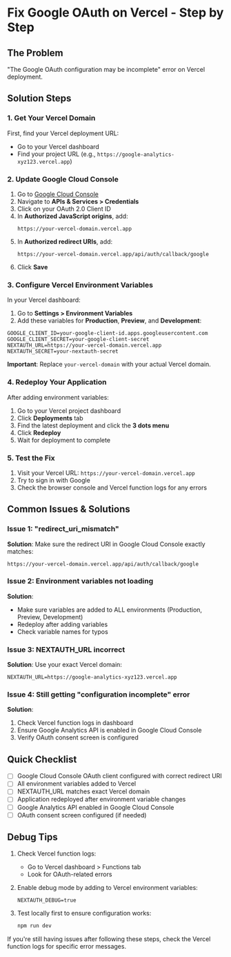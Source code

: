 # Fix Google OAuth on Vercel - Step by Step

## The Problem
"The Google OAuth configuration may be incomplete" error on Vercel deployment.

## Solution Steps

### 1. Get Your Vercel Domain
First, find your Vercel deployment URL:
- Go to your Vercel dashboard
- Find your project URL (e.g., `https://google-analytics-xyz123.vercel.app`)

### 2. Update Google Cloud Console

1. Go to [Google Cloud Console](https://console.cloud.google.com/)
2. Navigate to **APIs & Services > Credentials**
3. Click on your OAuth 2.0 Client ID
4. In **Authorized JavaScript origins**, add:
   ```
   https://your-vercel-domain.vercel.app
   ```
5. In **Authorized redirect URIs**, add:
   ```
   https://your-vercel-domain.vercel.app/api/auth/callback/google
   ```
6. Click **Save**

### 3. Configure Vercel Environment Variables

In your Vercel dashboard:
1. Go to **Settings > Environment Variables**
2. Add these variables for **Production**, **Preview**, and **Development**:

```env
GOOGLE_CLIENT_ID=your-google-client-id.apps.googleusercontent.com
GOOGLE_CLIENT_SECRET=your-google-client-secret
NEXTAUTH_URL=https://your-vercel-domain.vercel.app
NEXTAUTH_SECRET=your-nextauth-secret
```

**Important**: Replace `your-vercel-domain` with your actual Vercel domain.

### 4. Redeploy Your Application

After adding environment variables:
1. Go to your Vercel project dashboard
2. Click **Deployments** tab
3. Find the latest deployment and click the **3 dots menu**
4. Click **Redeploy** 
5. Wait for deployment to complete

### 5. Test the Fix

1. Visit your Vercel URL: `https://your-vercel-domain.vercel.app`
2. Try to sign in with Google
3. Check the browser console and Vercel function logs for any errors

## Common Issues & Solutions

### Issue 1: "redirect_uri_mismatch" 
**Solution**: Make sure the redirect URI in Google Cloud Console exactly matches:
```
https://your-vercel-domain.vercel.app/api/auth/callback/google
```

### Issue 2: Environment variables not loading
**Solution**: 
- Make sure variables are added to ALL environments (Production, Preview, Development)
- Redeploy after adding variables
- Check variable names for typos

### Issue 3: NEXTAUTH_URL incorrect
**Solution**: Use your exact Vercel domain:
```
NEXTAUTH_URL=https://google-analytics-xyz123.vercel.app
```

### Issue 4: Still getting "configuration incomplete" error
**Solution**: 
1. Check Vercel function logs in dashboard
2. Ensure Google Analytics API is enabled in Google Cloud Console
3. Verify OAuth consent screen is configured

## Quick Checklist

- [ ] Google Cloud Console OAuth client configured with correct redirect URI
- [ ] All environment variables added to Vercel
- [ ] NEXTAUTH_URL matches exact Vercel domain
- [ ] Application redeployed after environment variable changes
- [ ] Google Analytics API enabled in Google Cloud Console
- [ ] OAuth consent screen configured (if needed)

## Debug Tips

1. Check Vercel function logs:
   - Go to Vercel dashboard > Functions tab
   - Look for OAuth-related errors

2. Enable debug mode by adding to Vercel environment variables:
   ```
   NEXTAUTH_DEBUG=true
   ```

3. Test locally first to ensure configuration works:
   ```bash
   npm run dev
   ```

If you're still having issues after following these steps, check the Vercel function logs for specific error messages.